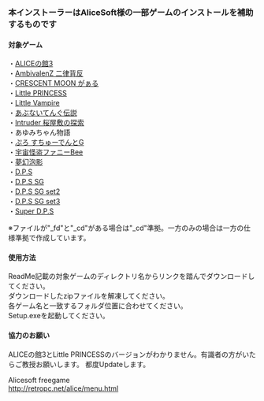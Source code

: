### 本インストーラーはAliceSoft様の一部ゲームのインストールを補助するものです<br/>

#### 対象ゲーム<br/>
・[ALICEの館3](https://github.com/Allen-Griflet/Alicesoft_installer/blob/master/Release/ALICE%E3%81%AE%E9%A4%A83/ALICE%E3%81%AE%E9%A4%A83.zip)<br/>
・[AmbivalenZ 二律背反](https://github.com/Allen-Griflet/Alicesoft_installer/blob/master/Release/AmbivalenZ%20%E4%BA%8C%E5%BE%8B%E8%83%8C%E5%8F%8D/AmbivalenZ%20%E4%BA%8C%E5%BE%8B%E8%83%8C%E5%8F%8D.zip)<br/>
・[CRESCENT MOON がぁる](https://github.com/Allen-Griflet/Alicesoft_installer/blob/master/Release/CRESCENT%20MOON%20%E3%81%8C%E3%81%81%E3%82%8B/CRESCENT%20MOON%20%E3%81%8C%E3%81%81%E3%82%8B.zip)<br/>
・[Little PRINCESS](https://github.com/Allen-Griflet/Alicesoft_installer/blob/master/Release/Little%20PRINCESS/Little%20PRINCESS.zip)<br/>
・[Little Vampire](https://github.com/Allen-Griflet/Alicesoft_installer/blob/master/Release/Little%20Vampire/Little%20Vampire.zip)<br/>
・[あぶないてんぐ伝説](https://github.com/Allen-Griflet/Alicesoft_installer/blob/master/Release/%E3%81%82%E3%81%B6%E3%81%AA%E3%81%84%E3%81%A6%E3%82%93%E3%81%90%E4%BC%9D%E8%AA%AC/%E3%81%82%E3%81%B6%E3%81%AA%E3%81%84%E3%81%A6%E3%82%93%E3%81%90%E4%BC%9D%E8%AA%AC.zip)<br/>
・[Intruder 桜屋敷の探索](https://github.com/Allen-Griflet/Alicesoft_installer/blob/master/Release/Intruder%20%E6%A1%9C%E5%B1%8B%E6%95%B7%E3%81%AE%E6%8E%A2%E7%B4%A2/Intruder%20%E6%A1%9C%E5%B1%8B%E6%95%B7%E3%81%AE%E6%8E%A2%E7%B4%A2.zip)<br/>
・あゆみちゃん物語<br/>
・[ぷろ すちゅーでんとG](https://github.com/Allen-Griflet/Alicesoft_installer/blob/master/Release/%E3%81%B7%E3%82%8D%20%E3%81%99%E3%81%A1%E3%82%85%E3%83%BC%E3%81%A7%E3%82%93%E3%81%A8G/%E3%81%B7%E3%82%8D%20%E3%81%99%E3%81%A1%E3%82%85%E3%83%BC%E3%81%A7%E3%82%93%E3%81%A8G.zip)<br/>
・[宇宙怪盗ファニーBee](https://github.com/Allen-Griflet/Alicesoft_installer/blob/master/Release/%E5%AE%87%E5%AE%99%E6%80%AA%E7%9B%97%E3%83%95%E3%82%A1%E3%83%8B%E3%83%BCBee/%E5%AE%87%E5%AE%99%E6%80%AA%E7%9B%97%E3%83%95%E3%82%A1%E3%83%8B%E3%83%BCBee.zip)<br/>
・[夢幻泡影](https://github.com/Allen-Griflet/Alicesoft_installer/blob/master/Release/%E5%A4%A2%E5%B9%BB%E6%B3%A1%E5%BD%B1/%E5%A4%A2%E5%B9%BB%E6%B3%A1%E5%BD%B1.zip)<br/>
・[D.P.S](https://github.com/Allen-Griflet/Alicesoft_installer/blob/master/Release/DPS/DPS.zip)<br/>
・[D.P.S SG](https://github.com/Allen-Griflet/Alicesoft_installer/blob/master/Release/DPS%20SG/DPS%20SG.zip)<br/>
・[D.P.S SG set2](https://github.com/Allen-Griflet/Alicesoft_installer/blob/master/Release/DPS%20SG%20set2/DPS%20SG%20set2.zip)<br/>
・[D.P.S SG set3](https://github.com/Allen-Griflet/Alicesoft_installer/blob/master/Release/DPS%20SG%20set3/DPS%20SG%20set3.zip)<br/>
・[Super D.P.S](https://github.com/Allen-Griflet/Alicesoft_installer/blob/master/Release/Super%20DPS/Super%20DPS.zip)<br/>

※ファイルが"_fd"と"_cd"がある場合は"_cd"準拠。一方のみの場合は一方の仕様準拠で作成しています。<br/>

#### 使用方法<br/>
ReadMe記載の対象ゲームのディレクトリ名からリンクを踏んでダウンロードしてください。<br/>
ダウンロードしたzipファイルを解凍してください。<br/>
各ゲーム名と一致するフォルダ位置に合わせてください。<br/>
Setup.exeを起動してください。<br/>

#### 協力のお願い<br/>
ALICEの館3とLittle PRINCESSのバージョンがわかりません。有識者の方がいたらご教授お願いします。
都度Updateします。

Alicesoft freegame<br/>
http://retropc.net/alice/menu.html<br/>

